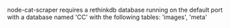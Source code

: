 node-cat-scraper
requires a rethinkdb database running on the default port with a database named 'CC' with the following tables: 'images', 'meta'
